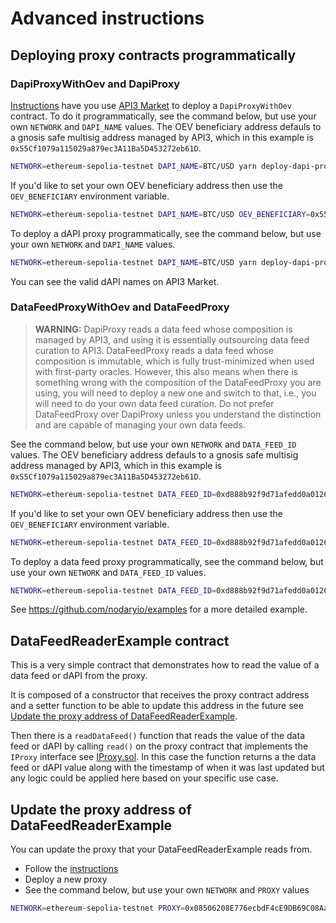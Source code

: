 # Advanced instructions

## Deploying proxy contracts programmatically

### DapiProxyWithOev and DapiProxy

[Instructions](../README.md#instructions) have you use [API3 Market](https://market.api3.org) to deploy a `DapiProxyWithOev` contract.
To do it programmatically, see the command below, but use your own `NETWORK` and `DAPI_NAME` values. The OEV beneficiary address defauls to a gnosis safe multisig address managed by API3, which in this example is `0x55Cf1079a115029a879ec3A11Ba5D453272eb61D`.

```sh
NETWORK=ethereum-sepolia-testnet DAPI_NAME=BTC/USD yarn deploy-dapi-proxy-with-oev
```

If you'd like to set your own OEV beneficiary address then use the `OEV_BENEFICIARY` environment variable.

```sh
NETWORK=ethereum-sepolia-testnet DAPI_NAME=BTC/USD OEV_BENEFICIARY=0x55Cf1079a115029a879ec3A11Ba5D453272eb61D yarn deploy-dapi-proxy-with-oev
```

To deploy a dAPI proxy programmatically, see the command below, but use your own `NETWORK` and `DAPI_NAME` values.

```sh
NETWORK=ethereum-sepolia-testnet DAPI_NAME=BTC/USD yarn deploy-dapi-proxy
```

You can see the valid dAPI names on API3 Market.

### DataFeedProxyWithOev and DataFeedProxy

> **WARNING:** DapiProxy reads a data feed whose composition is managed by API3, and using it is essentially outsourcing data feed curation to API3.
> DataFeedProxy reads a data feed whose composition is immutable, which is fully trust-minimized when used with first-party oracles.
> However, this also means when there is something wrong with the composition of the DataFeedProxy you are using, you will need to deploy a new one and switch to that, i.e., you will need to do your own data feed curation.
> Do not prefer DataFeedProxy over DapiProxy unless you understand the distinction and are capable of managing your own data feeds.

See the command below, but use your own `NETWORK` and `DATA_FEED_ID` values. The OEV beneficiary address defauls to a gnosis safe multisig address managed by API3, which in this example is `0x55Cf1079a115029a879ec3A11Ba5D453272eb61D`.

```sh
NETWORK=ethereum-sepolia-testnet DATA_FEED_ID=0xd888b92f9d71afedd0a012622c0d1d5368fc0dc0ff1d30bb16266afcd49c2c17 yarn deploy-data-feed-proxy-with-oev
```

If you'd like to set your own OEV beneficiary address then use the `OEV_BENEFICIARY` environment variable.

```sh
NETWORK=ethereum-sepolia-testnet DATA_FEED_ID=0xd888b92f9d71afedd0a012622c0d1d5368fc0dc0ff1d30bb16266afcd49c2c17 OEV_BENEFICIARY=0x55Cf1079a115029a879ec3A11Ba5D453272eb61D yarn deploy-data-feed-proxy-with-oev
```

To deploy a data feed proxy programmatically, see the command below, but use your own `NETWORK` and `DATA_FEED_ID` values.

```sh
NETWORK=ethereum-sepolia-testnet DATA_FEED_ID=0xd888b92f9d71afedd0a012622c0d1d5368fc0dc0ff1d30bb16266afcd49c2c17 yarn deploy-data-feed-proxy
```

See https://github.com/nodaryio/examples for a more detailed example.

## DataFeedReaderExample contract

This is a very simple contract that demonstrates how to read the value of a data feed or dAPI from the proxy.

It is composed of a constructor that receives the proxy contract address and a setter function to be able to update this address in the future see [Update the proxy address of DataFeedReaderExample](#update-the-proxy-address-of-datafeedreaderexample).

Then there is a `readDataFeed()` function that reads the value of the data feed or dAPI by calling `read()` on the proxy contract that implements the `IProxy` interface see [IProxy.sol](https://github.com/api3dao/contracts/blob/main/contracts/api3-server-v1/proxies/interfaces/IProxy.sol). In this case the function returns a the data feed or dAPI value along with the timestamp of when it was last updated but any logic could be applied here based on your specific use case.

## Update the proxy address of DataFeedReaderExample

You can update the proxy that your DataFeedReaderExample reads from.

- Follow the [instructions](#../README.md#instructions)
- Deploy a new proxy
- See the command below, but use your own `NETWORK` and `PROXY` values

```sh
NETWORK=ethereum-sepolia-testnet PROXY=0x08506208E776ecbdF4cE9DB69C08Aa90A06825C0 yarn update-proxy
```
